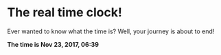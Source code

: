 # The real time clock!

Ever wanted to know what the time is? Well, your journey is about to end!

**The time is Nov 23, 2017, 06:39**